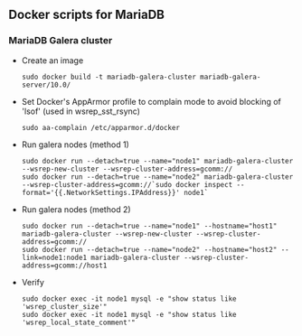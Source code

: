 ## Docker scripts for MariaDB

### MariaDB Galera cluster
* Create an image
  ```
  sudo docker build -t mariadb-galera-cluster mariadb-galera-server/10.0/
  ```

* Set Docker's AppArmor profile to complain mode to avoid blocking of 'lsof' (used in wsrep_sst_rsync)
  ```
  sudo aa-complain /etc/apparmor.d/docker
  ```

* Run galera nodes (method 1)
  ```
  sudo docker run --detach=true --name="node1" mariadb-galera-cluster --wsrep-new-cluster --wsrep-cluster-address=gcomm://
  sudo docker run --detach=true --name="node2" mariadb-galera-cluster --wsrep-cluster-address=gcomm://`sudo docker inspect --format='{{.NetworkSettings.IPAddress}}' node1`
  ```

* Run galera nodes (method 2)
  ```
  sudo docker run --detach=true --name="node1" --hostname="host1" mariadb-galera-cluster --wsrep-new-cluster --wsrep-cluster-address=gcomm://
  sudo docker run --detach=true --name="node2" --hostname="host2" --link=node1:node1 mariadb-galera-cluster --wsrep-cluster-address=gcomm://host1
  ```

* Verify
  ```
  sudo docker exec -it node1 mysql -e "show status like 'wsrep_cluster_size'"
  sudo docker exec -it node1 mysql -e "show status like 'wsrep_local_state_comment'"
  ```

